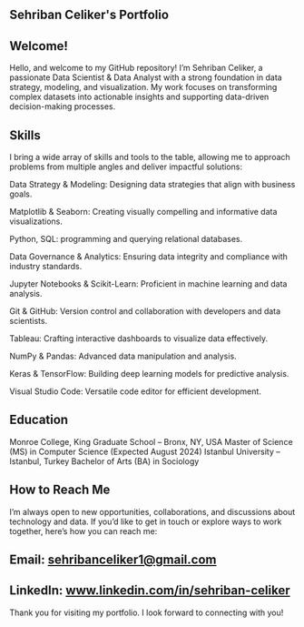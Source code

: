 ## Sehriban Celiker's Portfolio

## Welcome!
Hello, and welcome to my GitHub repository! I’m Sehriban Celiker, a passionate Data Scientist & Data Analyst with a strong foundation in data strategy, modeling, and visualization. My work focuses on transforming complex datasets into actionable insights and supporting data-driven decision-making processes.

## Skills
I bring a wide array of skills and tools to the table, allowing me to approach problems from multiple angles and deliver impactful solutions:

Data Strategy & Modeling: Designing data strategies that align with business goals.

Matplotlib & Seaborn: Creating visually compelling and informative data visualizations.

Python, SQL:  programming and querying relational databases.

Data Governance & Analytics: Ensuring data integrity and compliance with industry standards.

Jupyter Notebooks & Scikit-Learn: Proficient in machine learning and data analysis.

Git & GitHub: Version control and collaboration with developers and data scientists.

Tableau: Crafting interactive dashboards to visualize data effectively.

NumPy & Pandas: Advanced data manipulation and analysis.

Keras & TensorFlow: Building deep learning models for predictive analysis.

Visual Studio Code: Versatile code editor for efficient development.

## Education
Monroe College, King Graduate School – Bronx, NY, USA
Master of Science (MS) in Computer Science (Expected August 2024)
Istanbul University – Istanbul, Turkey
Bachelor of Arts (BA) in Sociology

## How to Reach Me
I’m always open to new opportunities, collaborations, and discussions about technology and data. If you’d like to get in touch or explore ways to work together, here’s how you can reach me:

## Email: sehribanceliker1@gmail.com
## LinkedIn: www.linkedin.com/in/sehriban-celiker 

Thank you for visiting my portfolio. I look forward to connecting with you!

